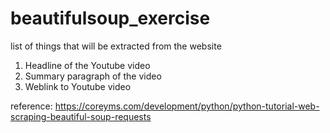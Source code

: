# beautifulsoup_exercise

list of things that will be extracted from the website
1) Headline of the Youtube video
2) Summary paragraph of the video
3) Weblink to Youtube video

reference: https://coreyms.com/development/python/python-tutorial-web-scraping-beautiful-soup-requests
